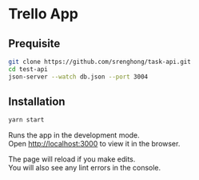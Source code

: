 # Trello App

## Prequisite

```bash
git clone https://github.com/srenghong/task-api.git
cd test-api
json-server --watch db.json --port 3004
```


## Installation

```bash
yarn start
```

Runs the app in the development mode.<br />
Open [http://localhost:3000](http://localhost:3000) to view it in the browser.

The page will reload if you make edits.<br />
You will also see any lint errors in the console.
